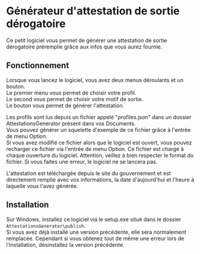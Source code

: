 # Générateur d'attestation de sortie dérogatoire

Ce petit logiciel vous permet de générer une attestation de sortie dérogatoire préremplie grâce aux infos que vous aurez fournie.

## Fonctionnement

Lorsque vous lancez le logiciel, vous avez deux menus déroulants et un bouton.  
Le premier menu vous permet de choisir votre profil.  
Le second vous permet de choisir votre motif de sortie.  
Le bouton vous permet de générer l'attestation.

Les profils sont lus depuis un fichier appelé "profiles.json" dans un dossier AttestationsGenerator présent dans vos Documents.  
Vous pouvez générer un squelette d'exemple de ce fichier grâce à l'entrée de menu Option.  
Si vous avez modifié ce fichier alors que le logiciel est ouvert, vous pouvez recharger ce fichier via l'entrée de menu Option.
Ce fichier est chargé à chaque ouverture du logiciel. Attention, veillez à bien respecter le format du fichier. Si vous faites une erreur, le logiciel ne se lancera pas.

L'attestation est téléchargée depuis le site du gouvernement et est directement remplie avec vos informations, la date d'aujourd'hui et l'heure à laquelle vous l'avez générée.

## Installation

Sur Windows, installez ce logiciel via le setup.exe situé dans le dossier `AttestationsGenerator\publish`.  
Si vous avez déjà installé une version précédente, elle sera normalement remplacée. Cependant si vous obtenez tout de même une erreur lors de l'installation, désinstallez la version précédente.
